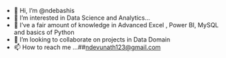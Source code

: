 - 👋 Hi, I’m @ndebashis
- 👀 I’m interested in Data Science and Analytics...
- 🌱 I’ve a fair amount of knowledge in Advanced Excel , Power BI, MySQL and basics of Python
- 💞️ I’m looking to collaborate on projects in Data Domain
- 📫 How to reach me ...##ndevunath123@gmail.com

<!---
ndebashis/ndebashis is a ✨ special ✨ repository because its `README.md` (this file) appears on your GitHub profile.
You can click the Preview link to take a look at your changes.
--->

